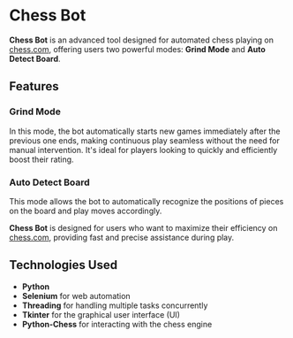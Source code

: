 # Chess Bot

**Chess Bot** is an advanced tool designed for automated chess playing on [chess.com](https://www.chess.com), offering users two powerful modes: **Grind Mode** and **Auto Detect Board**.

## Features

### Grind Mode
In this mode, the bot automatically starts new games immediately after the previous one ends, making continuous play seamless without the need for manual intervention. It's ideal for players looking to quickly and efficiently boost their rating.

### Auto Detect Board
This mode allows the bot to automatically recognize the positions of pieces on the board and play moves accordingly.

**Chess Bot** is designed for users who want to maximize their efficiency on [chess.com](https://www.chess.com), providing fast and precise assistance during play.

## Technologies Used

- **Python**
- **Selenium** for web automation
- **Threading** for handling multiple tasks concurrently
- **Tkinter** for the graphical user interface (UI)
- **Python-Chess** for interacting with the chess engine
